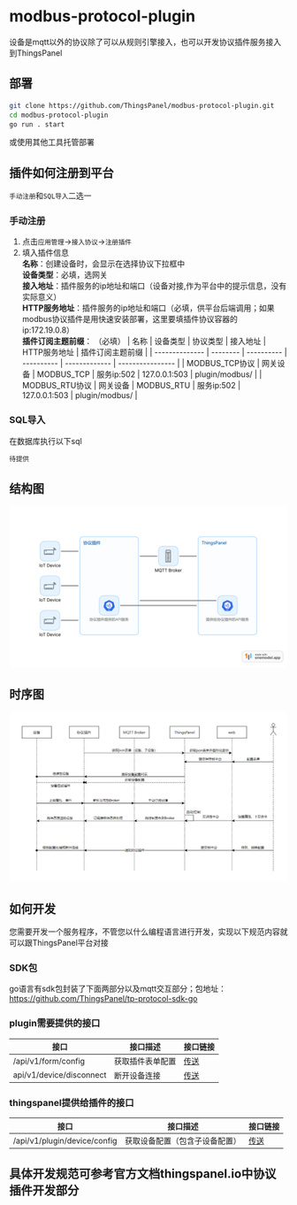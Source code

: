 # modbus-protocol-plugin

设备是mqtt以外的协议除了可以从规则引擎接入，也可以开发协议插件服务接入到ThingsPanel

## 部署

```bash
git clone https://github.com/ThingsPanel/modbus-protocol-plugin.git
cd modbus-protocol-plugin
go run . start
```
或使用其他工具托管部署

## 插件如何注册到平台
`手动注册`和`SQL导入`二选一
### 手动注册
1. 点击`应用管理`->`接入协议`->`注册插件`
2. 填入插件信息  
   **名称**：创建设备时，会显示在选择协议下拉框中  
   **设备类型**：必填，选网关  
   **接入地址**：插件服务的ip地址和端口（设备对接,作为平台中的提示信息，没有实际意义）  
   **HTTP服务地址**：插件服务的ip地址和端口（必填，供平台后端调用；如果modbus协议插件是用快速安装部署，这里要填插件协议容器的ip:172.19.0.8）  
   **插件订阅主题前缀**： （必填）
    | 名称           | 设备类型 | 协议类型   | 接入地址   | HTTP服务地址  | 插件订阅主题前缀 |
    | -------------- | -------- | ---------- | ---------- | ------------- | ---------------- |
    | MODBUS_TCP协议 | 网关设备 | MODBUS_TCP | 服务ip:502 | 127.0.0.1:503 | plugin/modbus/   |
    | MODBUS_RTU协议 | 网关设备 | MODBUS_RTU | 服务ip:502 | 127.0.0.1:503 | plugin/modbus/   |
### SQL导入
在数据库执行以下sql
```sql
待提供
```

## 结构图

![结构图](./images/协议插件.png)

## 时序图
![时序图](images/时序图.png)

## 如何开发

您需要开发一个服务程序，不管您以什么编程语言进行开发，实现以下规范内容就可以跟ThingsPanel平台对接
### SDK包
go语言有sdk包封装了下面两部分以及mqtt交互部分；包地址：https://github.com/ThingsPanel/tp-protocol-sdk-go
### plugin需要提供的接口
| 接口                      | 接口描述         | 接口链接                                                                                      |
| ------------------------- | ---------------- | --------------------------------------------------------------------------------------------- |
| /api/v1/form/config          | 获取插件表单配置 | [传送](https://apifox.com/apidoc/shared-754c3f13-b1c0-44fe-905d-c75e3210d509/api-157925179) |
| api/v1/device/disconnect      | 断开设备连接   | [传送](https://apifox.com/apidoc/shared-754c3f13-b1c0-44fe-905d-c75e3210d509/api-157929013) |

### thingspanel提供给插件的接口
| 接口                      | 接口描述                                                                                    | 接口链接                                                                                      |
| ------------------------- | ------------------------------------------------------------------------------------------- | --------------------------------------------------------------------------------------------- |
| /api/v1/plugin/device/config | 获取设备配置（包含子设备配置） | [传送](https://apifox.com/apidoc/shared-754c3f13-b1c0-44fe-905d-c75e3210d509/api-157886140) |


## 具体开发规范可参考官方文档thingspanel.io中协议插件开发部分


